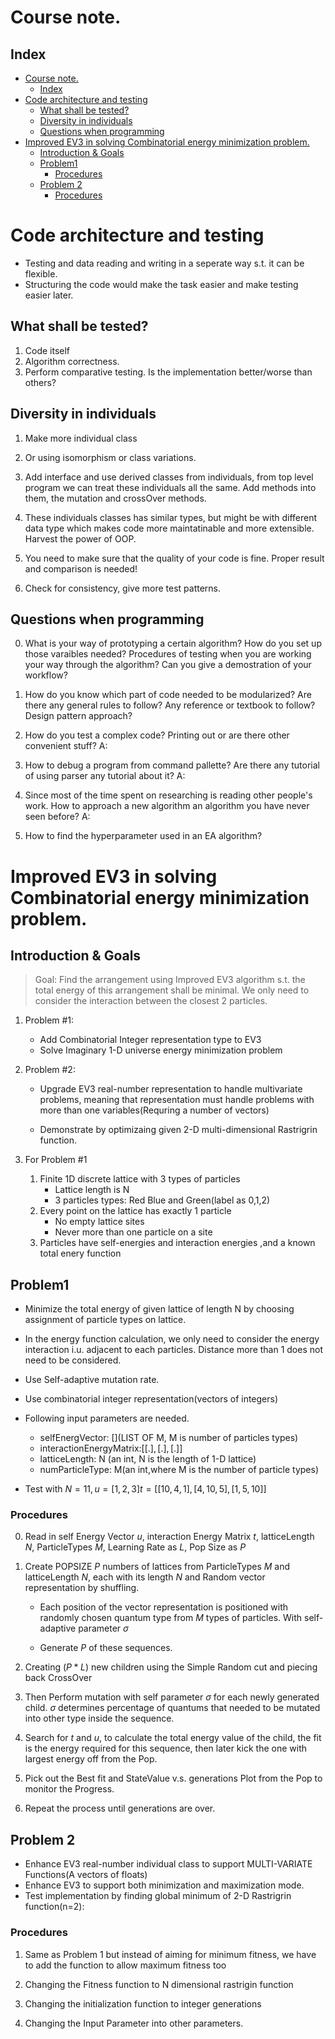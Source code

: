 # Course note.
## Index
- [Course note.](#course-note)
  - [Index](#index)
- [Code architecture and testing](#code-architecture-and-testing)
  - [What shall be tested?](#what-shall-be-tested)
  - [Diversity in individuals](#diversity-in-individuals)
  - [Questions when programming](#questions-when-programming)
- [Improved EV3 in solving Combinatorial energy minimization problem.](#improved-ev3-in-solving-combinatorial-energy-minimization-problem)
  - [Introduction & Goals](#introduction--goals)
  - [Problem1](#problem1)
    - [Procedures](#procedures)
  - [Problem 2](#problem-2)
    - [Procedures](#procedures-1)

# Code architecture and testing
- Testing and data reading and writing in a seperate way s.t. it can be flexible.
- Structuring the code would make the task easier and make testing easier later.

## What shall be tested?
1. Code itself
2. Algorithm correctness.
3. Perform comparative testing. Is the implementation better/worse than others?

## Diversity in individuals
1. Make more individual class
2. Or using isomorphism or class variations.
3. Add interface and use derived classes from individuals, from top level program we can treat these individuals all the same. Add methods into them, the mutation and crossOver methods.
4. These individuals classes has similar types, but might be with different data type which makes code more maintatinable and more extensible. Harvest the power of OOP.

5. You need to make sure that the quality of your code is fine. Proper result and comparison is needed!

6. Check for consistency, give more test patterns.

## Questions when programming
0. What is your way of prototyping a certain algorithm? How do you set up those varaibles needed? Procedures of testing when you are working your way through the algorithm? Can you give a demostration of your workflow?

1. How do you know which part of code needed to be modularized? Are there any general rules to follow? Any reference or textbook to follow? Design pattern approach?

2. How do you test a complex code? Printing out or are there other convenient stuff?
A:

4. How to debug a program from command pallette? Are there any tutorial of using parser any tutorial about it?
A:

5. Since most of the time spent on researching is reading other people's work. How to approach a new algorithm an algorithm you have never seen before?
A:

6. How to find the hyperparameter used in an EA algorithm?

# Improved EV3 in solving Combinatorial energy minimization problem.

## Introduction & Goals
>Goal: Find the arrangement using Improved EV3 algorithm s.t. the total energy of this arrangement shall be minimal. We only need to consider the interaction between the closest 2 particles.

1. Problem #1:
   - Add Combinatorial Integer representation type to EV3
   - Solve Imaginary 1-D universe energy minimization problem

2. Problem #2:
   - Upgrade EV3 real-number representation to handle multivariate problems, meaning that representation must handle problems with more than one variables(Requring a number of vectors)

   - Demonstrate by optimizaing given 2-D multi-dimensional Rastrigrin function.

3. For Problem #1
   1. Finite 1D discrete lattice with 3 types of particles
      - Lattice length is N
      - 3 particles types: Red Blue and Green(label as 0,1,2)
   2. Every point on the lattice has exactly 1 particle
      - No empty lattice sites
      - Never more than  one particle on a site
   3. Particles have self-energies and interaction energies ,and a known total enery function

## Problem1
- Minimize the total energy of given lattice of length N by choosing assignment of particle types on lattice.
- In the energy function calculation, we only need to consider the energy interaction i.u. adjacent to each particles. Distance more than 1 does not need to be considered.
- Use Self-adaptive mutation rate.
- Use combinatorial integer representation(vectors of integers)
- Following input parameters are needed.
   - selfEnergVector: [](LIST OF M, M is number of particles types)
   - interactionEnergyMatrix:$[[.],[.],[.]]$
   - latticeLength: N (an int, N is the length of 1-D lattice)
   - numParticleType: M(an int,where M is the number of particle types)

- Test with $N = 11, u=[1,2,3] t = [[10,4,1],[4,10,5],[1,5,10]]$
### Procedures
0. Read in self Energy Vector $u$, interaction Energy Matrix $t$, latticeLength $N$, ParticleTypes $M$, Learning Rate as $L$, Pop Size as $P$

1. Create POPSIZE $P$ numbers of lattices from ParticleTypes $M$ and latticeLength $N$, each with its length $N$ and Random vector representation by shuffling.
   - Each position of the vector representation is positioned with randomly chosen quantum type from $M$ types of particles. With self-adaptive parameter $\sigma$

   - Generate $P$ of these sequences.

2. Creating $(P * L)$ new children using the Simple Random cut and piecing back CrossOver

3. Then Perform mutation with self parameter $\sigma$ for each newly generated child. $\sigma$ determines percentage of quantums that needed to be mutated into other type inside the sequence.

4. Search for $t$ and $u$, to calculate the total energy value of the child, the fit is the energy required for this sequence, then later kick the one with largest energy off from the Pop.

5. Pick out the Best fit and StateValue v.s. generations Plot from the Pop to monitor the Progress.

6. Repeat the process until generations are over.


## Problem 2
- Enhance EV3 real-number individual class to support MULTI-VARIATE Functions(A vectors of floats)
- Enhance EV3 to support both minimization and maximization mode.
- Test implementation by finding global minimum of 2-D Rastrigrin function(n=2):

### Procedures
1. Same as Problem 1 but instead of aiming for minimum fitness, we have to add the function to allow maximum fitness too

2. Changing the Fitness function to N dimensional rastrigin function

3. Changing the initialization function to integer generations

4. Changing the Input Parameter into other parameters.
